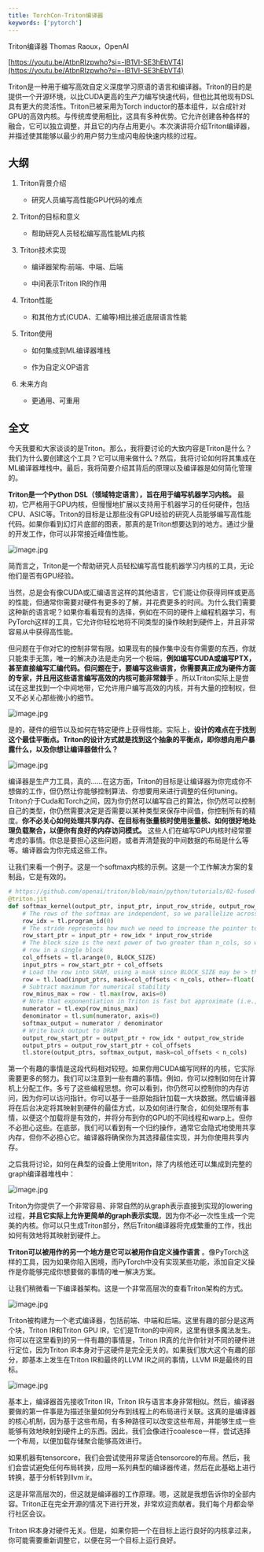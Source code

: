 ```yaml
---
title: TorchCon-Triton编译器
keywords: ['pytorch']
---
```


Triton编译器 Thomas Raoux，OpenAI

​[https://youtu.be/AtbnRIzpwho?si=-lB1VI-SE3hEbVT4](https://youtu.be/AtbnRIzpwho?si=-lB1VI-SE3hEbVT4)

Triton是一种用于编写高效自定义深度学习原语的语言和编译器。Triton的目的是提供一个开源环境，以比CUDA更高的生产力编写快速代码，但也比其他现有DSL具有更大的灵活性。Triton已被采用为Torch inductor的基本组件，以合成针对GPU的高效内核。与传统库使用相比，这具有多种优势。它允许创建各种各样的融合，它可以独立调整，并且它的内存占用更小。本次演讲将介绍Triton编译器，并描述使其能够以最少的用户努力生成闪电般快速内核的过程。

## 大纲

1. Triton背景介绍

    - 研究人员编写高性能GPU代码的难点

1. Triton的目标和意义

    - 帮助研究人员轻松编写高性能ML内核

1. Triton技术实现

    - 编译器架构:前端、中端、后端

    - 中间表示Triton IR的作用

1. Triton性能

    - 和其他方式(CUDA、汇编等)相比接近底层语言性能

1. Triton使用

    - 如何集成到ML编译器堆栈

    - 作为自定义OP语言

1. 未来方向

    - 更通用、可重用

## 全文

今天我要和大家谈谈的是Triton。那么，我将要讨论的大致内容是Triton是什么？我们为什么要创建这个工具？它可以用来做什么？然后，我将讨论如何将其集成在ML编译器堆栈中。最后，我将简要介绍其背后的原理以及编译器是如何简化管理的。

**Triton是一个Python DSL（领域特定语言），旨在用于编写机器学习内核。** 最初，它严格用于GPU内核，但慢慢地扩展以支持用于机器学习的任何硬件，包括CPU、ASIC等。Triton的目标是让那些没有GPU经验的研究人员能够编写高性能代码。如果你看到幻灯片底部的图表，那真的是Triton想要达到的地方。通过少量的开发工作，你可以非常接近峰值性能。

![image.jpg](images/Torchcon-Triton编译器/image.jpg)

简而言之，Triton是一个帮助研究人员轻松编写高性能机器学习内核的工具，无论他们是否有GPU经验。

​当然，总是会有像CUDA或汇编语言这样的其他语言，它们能让你获得同样或更高的性能，但通常你需要对硬件有更多的了解，并花费更多的时间。为什么我们需要这种新的语言呢？如果你看看现有的选择，例如在不同的硬件上编程机器学习，有PyTorch这样的工具，它允许你轻松地将不同类型的操作映射到硬件上，并且非常容易从中获得高性能。

但问题在于你对它的控制非常有限。如果现有的操作集中没有你需要的东西，你就只能束手无策，唯一的解决办法是走向另一个极端，**例如编写CUDA或编写PTX，甚至直接编写汇编代码。但问题在于，要编写这些语言，你需要真正成为硬件方面的专家，并且用这些语言编写高效的内核可能非常棘手** 。所以Triton实际上是尝试在这里找到一个中间地带，它允许用户编写高效的内核，并有大量的控制权，但又不必关心那些微小的细节。

![image.jpg](images/Torchcon-Triton编译器/image_1.jpg)

是的，硬件的细节以及如何在特定硬件上获得性能。实际上，**设计的难点在于找到这个最佳平衡点。Triton的设计方式就是找到这个抽象的平衡点，即你想向用户暴露什么，以及你想让编译器做什么？**

![image.jpg](images/Torchcon-Triton编译器/image_2.jpg)

编译器是生产力工具，真的……在这方面，Triton的目标是让编译器为你完成你不想做的工作，但仍然让你能够控制算法、你想要用来进行调整的任何tuning。Triton介于Cuda和Torch之间，因为你仍然可以编写自己的算法，你仍然可以控制自己的类型，你仍然需要决定是否需要以某种类型来保存中间值，你控制所有的精度。**你不必关心如何处理共享内存、在目标有张量核时使用张量核、如何很好地处理负载聚合，以便你有良好的内存访问模式。** 这些人们在编写GPU内核时经常要考虑的事情。你总是要担心这些问题，或者弄清楚我的中间数据的布局是什么等等。编译器会为你完成这些工作。

让我们来看一个例子。这是一个softmax内核的示例。这是一个工作解决方案的复制品，它是有效的。

```Python
# https://github.com/openai/triton/blob/main/python/tutorials/02-fused-softmax.py
@triton.jit
def softmax_kernel(output_ptr, input_ptr, input_row_stride, output_row_stride, n_cols, BLOCK_SIZE: tl.constexpr):
    # The rows of the softmax are independent, so we parallelize across those
    row_idx = tl.program_id(0)
    # The stride represents how much we need to increase the pointer to advance 1 row
    row_start_ptr = input_ptr + row_idx * input_row_stride
    # The block size is the next power of two greater than n_cols, so we can fit each
    # row in a single block
    col_offsets = tl.arange(0, BLOCK_SIZE)
    input_ptrs = row_start_ptr + col_offsets
    # Load the row into SRAM, using a mask since BLOCK_SIZE may be > than n_cols
    row = tl.load(input_ptrs, mask=col_offsets < n_cols, other=-float('inf'))
    # Subtract maximum for numerical stability
    row_minus_max = row - tl.max(row, axis=0)
    # Note that exponentiation in Triton is fast but approximate (i.e., think __expf in CUDA)
    numerator = tl.exp(row_minus_max)
    denominator = tl.sum(numerator, axis=0)
    softmax_output = numerator / denominator
    # Write back output to DRAM
    output_row_start_ptr = output_ptr + row_idx * output_row_stride
    output_ptrs = output_row_start_ptr + col_offsets
    tl.store(output_ptrs, softmax_output, mask=col_offsets < n_cols)
```

第一个有趣的事情是这段代码相对较短。如果你用CUDA编写同样的内核，它实际需要更多的努力。我们可以注意到一些有趣的事情。例如，你可以控制如何在计算机上分配工作。多亏了这些编程思想。你可以看到，你仍然可以控制你的内存访问，因为你可以访问指针。你可以基于一些原始指针加载一大块数据。然后编译器将在后台决定将其映射到硬件的最佳方式，以及如何进行聚合，如何处理所有事情，以便这个加载将是有效的，并将分布到你的GPU的不同线程和warp上。但你不必担心这些。在底部，我们可以看到有一个归约操作，通常它会隐式地使用共享内存，但你不必担心它。编译器将确保你为其选择最佳实现，并为你使用共享内存。

之后我将讨论，如何在典型的设备上使用triton，除了内核他还可以集成到完整的graph编译器堆栈中：

![image.jpg](images/Torchcon-Triton编译器/image_3.jpg)

Triton为你提供了一个非常容易、非常自然的从graph表示直接到实现的lowering过程，**并且它实际上允许更简单的graph表示实现**，因为你不必一次性生成一个完美的内核。你可以只生成Triton部分，然后Triton编译器将完成繁重的工作，找出如何有效地将其映射到硬件上。

**Triton可以被用作的另一个地方是它可以被用作自定义操作语言** 。像PyTorch这样的工具，因为如果你陷入困境，而PyTorch中没有实现某些功能，添加自定义操作是你能够完成你想要做的事情的唯一解决方案。

让我们稍微看一下编译器架构。这是一个非常高层次的查看Triton架构的方式。

![image.jpg](images/Torchcon-Triton编译器/image_4.jpg)

Triton被构建为一个老式编译器，包括前端、中端和后端。这里有趣的部分是这两个块，Triton IR和Triton GPU IR，它们是Triton的中间IR，这里有很多魔法发生。你可以在这里看到的另一件有趣的事情是，Triton IR真的允许你针对不同的硬件进行定位，因为Triton IR本身对于这硬件是完全无关的。如果我们放大这个有趣的部分，即基本上发生在Triton IR和最终的LLVM IR之间的事情，LLVM IR是最终的目标。

![image.jpg](images/Torchcon-Triton编译器/image_5.jpg)

基本上，编译器首先接收Triton IR，Triton IR与语言本身非常相似。然后，编译器要做的第一件事是为描述张量如何分布到线程上的布局进行关联。这真的是编译器的核心机制，因为基于这些布局，有多种路径可以改变这些布局，并能够生成一些能够有效地映射到硬件上的东西。因此，我们会像进行coalesce一样，尝试选择一个布局，以便加载存储聚合能够高效进行。

如果机器有tensorcore，我们会尝试使用非常适合tensorcore的布局。然后，我们会尝试避免任何布局转换，应用一系列典型的编译器传递，然后在此基础上进行转换，基于分析转到llvm ir。

这是非常高层次的，但这就是编译器的工作原理。嗯，这就是我想告诉你的全部内容。Triton正在完全开源的情况下进行开发，非常欢迎贡献者。我们每个月都会举行社区会议。

Triton IR本身对硬件无关。但是，如果你把一个在目标上运行良好的内核拿过来，你可能需要重新调整它，以便在另一个目标上运行良好。
